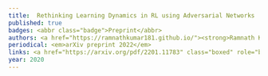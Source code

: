 ```yaml
---
title: 	Rethinking Learning Dynamics in RL using Adversarial Networks
published: true
badges: <abbr class="badge">Preprint</abbr>
authors: <a href="https://ramnathkumar181.github.io/"><strong>Ramnath Kumar</strong></a>, <a href="https://tristandeleu.github.io/">Tristan Deleu</a> and <a href="https://yoshuabengio.org/">Yoshua Bengio</a>.
periodical: <em>arXiv preprint 2022</em>
links: <a href="https://arxiv.org/pdf/2201.11783" class="boxed" role="button" target="_blank">PDF</a> <a href="https://arxiv.org/abs/2201.11783" class="boxed" role="button" target="_blank">Code</a>
year: 2020
---
```

